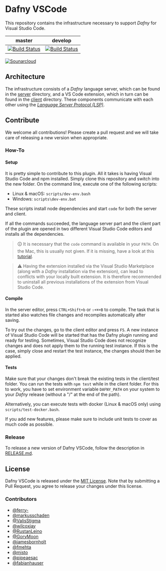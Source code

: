 # Dafny VSCode

This repository contains the infrastructure necessary to support _Dafny_ for Visual Studio Code.

| master | develop |
| --- | --- |
|[![Build Status](https://travis-ci.com/DafnyVSCode/Dafny-VSCode.svg?branch=master)](https://travis-ci.com/DafnyVSCode/Dafny-VSCode) |[![Build Status](https://travis-ci.com/DafnyVSCode/Dafny-VSCode.svg?branch=develop)](https://travis-ci.com/DafnyVSCode/Dafny-VSCode) |

[![Sounarcloud](https://sonarcloud.io/images/project_badges/sonarcloud-white.svg)](https://sonarcloud.io/dashboard?id=dafny-vscode_1337)

## Architecture

The infrastructure consists of a _Dafny_ language server, which can be found in the [server](server/) directory, and a VS Code extension, which in turn can be found in the [client](client/) directory. These components communicate with each other using the [_Language Server Protocol (LSP)_](https://microsoft.github.io/language-server-protocol/).

## Contribute

We welcome all contributions! Please create a pull request and we will take care of releasing a new version when appropriate.

### How-To

#### Setup

It is pretty simple to contribute to this plugin.
All it takes is having Visual Studio Code and npm installed.
Simply clone this repository and switch into the new folder. On the command line, execute one of the following scripts:

* Linux & macOS: `scripts/dev-env.bash`
* Windows: `scripts\dev-env.bat`

These scripts install node dependencies and start `code` for both the server and client.

If all the commands succeeded, the language server part and the client part of the plugin are opened in two different Visual Studio Code editors and installs all the dependencies.

> 🛈 It is necessary that the `code` command is available in your `PATH`. On the Mac, this is usually not given.
> If it is missing, have a look at this [tutorial](https://code.visualstudio.com/docs/setup/mac).

> ⚠️ Having the extension installed via the Visual Studio Marketplace (along with a _Dafny_ installation via the extension), can lead to conflicts with your locally built extension.
> It is therefore recommended to uninstall all previous installations of the extension from Visual Studio Code.

#### Compile

In the server editor, press `CTRL+Shift+b` or `⇧+⌘+B` to compile. The task that is started also watches file changes and recompiles automatically after saving.

To try out the changes, go to the client editor and press `F5`.
A new instance of Visual Studio Code will be started that has the Dafny plugin running and ready for testing.
Sometimes, Visual Studio Code does not recognize changes and does not apply them to the running test instance.
If this is the case, simply close and restart the test instance, the changes should then be applied.

#### Tests

Make sure that your changes don't break the existing tests in the client/test folder.
You can run the tests with `npm test` while in the client folder.
For this to work, you have to set environment variable `DAFNY_PATH` on your system to your _Dafny_ release (without a "/" at the end of the path).

Alternatively, you can execute tests with docker (Linux & macOS only) using `scripts/test-docker.bash`.

If you add new features, please make sure to include unit tests to cover as much code as possible.


### Release

To release a new version of Dafny VSCode, follow the description in [RELEASE.md](RELEASE.md).

## License

Dafny VSCode is released under the [MIT License](https://github.com/DafnyVSCode/Dafny-VSCode/blob/develop/LICENSE).
Note that by submitting a Pull Request, you agree to release your changes under this license.

### Contributors

* [@ferry-](https://github.com/ferry-)
* [@markusschaden](https://github.com/markusschaden)
* [@ValisStigma](https://github.com/ValisStigma)
* [@wilcoxjay](https://github.com/wilcoxjay)
* [@RustanLeino](https://github.com/RustanLeino)
* [@GoryMoon](https://github.com/GoryMoon)
* [@jamesbornholt](https://github.com/jamesbornholt)
* [@fmehta](https://github.com/fmehta)
* [@misto](https://github.com/misto)
* [@pipeaesac](https://github.com/pipeaesac)
* [@fabianhauser](https://github.com/fabianhauser)
